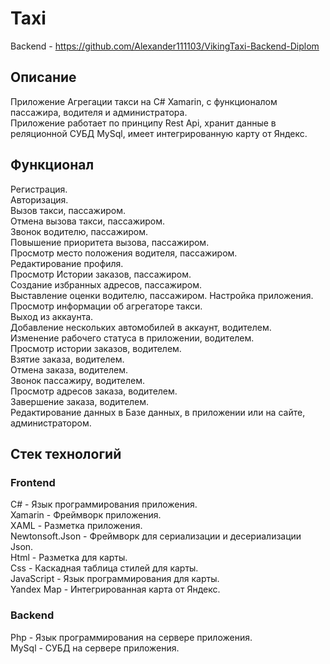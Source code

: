# Taxi

Backend - https://github.com/Alexander111103/VikingTaxi-Backend-Diplom

## Описание
Приложение Агрегации такси на C\# Xamarin, с функционалом пассажира, водителя и администратора.   
Приложение работает по принципу Rest Api, хранит данные в реляционной СУБД MySql, имеет интегрированную карту от Яндекс.

## Функционал
Регистрация.  
Авторизация.  
Вызов такси, пассажиром.  
Отмена вызова такси, пассажиром.  
Звонок водителю, пассажиром.  
Повышение приоритета вызова, пассажиром.  
Просмотр место положения водителя, пассажиром.  
Редактирование профиля.  
Просмотр Истории заказов, пассажиром.  
Создание избранных адресов, пассажиром.  
Выставление оценки водителю, пассажиром.
Настройка приложения.  
Просмотр информации об агрегаторе такси.  
Выход из аккаунта.  
Добавление нескольких автомобилей в аккаунт, водителем.  
Изменение рабочего статуса в приложении, водителем.  
Просмотр истории заказов, водителем.  
Взятие заказа, водителем.  
Отмена заказа, водителем.  
Звонок пассажиру, водителем.  
Просмотр адресов заказа, водителем.  
Завершение заказа, водителем.  
Редактирование данных в Базе данных, в приложении или на сайте, администратором.  

## Стек технологий
### Frontend
C\# - Язык программирования приложения.    
Xamarin - Фреймворк приложения.  
XAML - Разметка приложения.    
Newtonsoft.Json - Фреймворк для сериализации и десериализации Json.  
Html - Разметка для карты.    
Css - Каскадная таблица стилей для карты.  
JavaScript - Язык программирования для карты.    
Yandex Map - Интегрированная карта от Яндекс.      
### Backend
Php - Язык программирования на сервере приложения.     
MySql - СУБД на сервере приложения.
